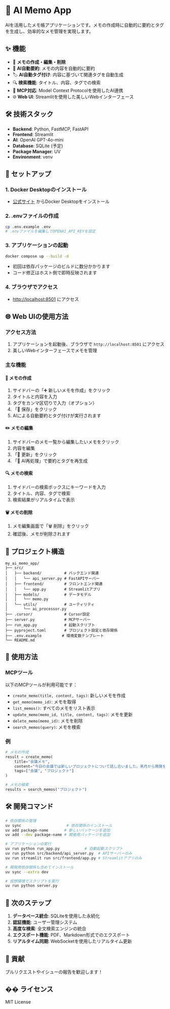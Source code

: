 # 🤖 AI Memo App

AIを活用したメモ帳アプリケーションです。メモの作成時に自動的に要約とタグを生成し、効率的なメモ管理を実現します。

## ✨ 機能

- 📝 **メモの作成・編集・削除**
- 🤖 **AI自動要約**: メモの内容を自動的に要約
- 🏷️ **AI自動タグ付け**: 内容に基づいて関連タグを自動生成
- 🔍 **検索機能**: タイトル、内容、タグでの検索
- 📱 **MCP対応**: Model Context Protocolを使用したAI連携
- 🌐 **Web UI**: Streamlitを使用した美しいWebインターフェース

## 🛠️ 技術スタック

- **Backend**: Python, FastMCP, FastAPI
- **Frontend**: Streamlit
- **AI**: OpenAI GPT-4o-mini
- **Database**: SQLite (予定)
- **Package Manager**: UV
- **Environment**: venv

## 🚀 セットアップ

### 1. Docker Desktopのインストール
- [公式サイト](https://www.docker.com/products/docker-desktop/) からDocker Desktopをインストール

### 2. .envファイルの作成
```bash
cp .env.example .env
# .envファイルを編集してOPENAI_API_KEYを設定
```

### 3. アプリケーションの起動
```bash
docker compose up --build -d
```
- 初回は依存パッケージのビルドに数分かかります
- コード修正はホスト側で即時反映されます

### 4. ブラウザでアクセス
- [http://localhost:8501](http://localhost:8501) にアクセス

## 🌐 Web UIの使用方法

### アクセス方法

1. アプリケーションを起動後、ブラウザで `http://localhost:8501` にアクセス
2. 美しいWebインターフェースでメモを管理

### 主な機能

#### 📝 メモの作成
1. サイドバーの「➕ 新しいメモを作成」をクリック
2. タイトルと内容を入力
3. タグをカンマ区切りで入力（オプション）
4. 「💾 保存」をクリック
5. AIによる自動要約とタグ付けが実行されます

#### ✏️ メモの編集
1. サイドバーのメモ一覧から編集したいメモをクリック
2. 内容を編集
3. 「💾 更新」をクリック
4. 「🤖 AI再処理」で要約とタグを再生成

#### 🔍 メモの検索
1. サイドバーの検索ボックスにキーワードを入力
2. タイトル、内容、タグで検索
3. 検索結果がリアルタイムで表示

#### 🗑️ メモの削除
1. メモ編集画面で「🗑️ 削除」をクリック
2. 確認後、メモが削除されます

## 📁 プロジェクト構造

```
my_ai_memo_app/
├── src/
│   ├── backend/          # バックエンド関連
│   │   └── api_server.py # FastAPIサーバー
│   ├── frontend/         # フロントエンド関連
│   │   └── app.py        # Streamlitアプリ
│   ├── models/           # データモデル
│   │   └── memo.py
│   └── utils/            # ユーティリティ
│       └── ai_processor.py
├── .cursor/              # Cursor設定
├── server.py             # MCPサーバー
├── run_app.py            # 起動スクリプト
├── pyproject.toml        # プロジェクト設定と依存関係
├── .env.example         # 環境変数テンプレート
└── README.md
```

## 🔧 使用方法

### MCPツール

以下のMCPツールが利用可能です：

- `create_memo(title, content, tags)`: 新しいメモを作成
- `get_memo(memo_id)`: メモを取得
- `list_memos()`: すべてのメモをリスト表示
- `update_memo(memo_id, title, content, tags)`: メモを更新
- `delete_memo(memo_id)`: メモを削除
- `search_memos(query)`: メモを検索

### 例

```python
# メモの作成
result = create_memo(
    title="会議メモ",
    content="今日の会議では新しいプロジェクトについて話し合いました。来月から開発を開始予定です。",
    tags=["会議", "プロジェクト"]
)

# メモの検索
results = search_memos("プロジェクト")
```

## 🛠️ 開発コマンド

```bash
# 依存関係の管理
uv sync                    # 依存関係のインストール
uv add package-name       # 新しいパッケージを追加
uv add --dev package-name # 開発用パッケージを追加

# アプリケーションの実行
uv run python run_app.py           # 自動起動スクリプト
uv run python src/backend/api_server.py  # APIサーバーのみ
uv run streamlit run src/frontend/app.py # Streamlitアプリのみ

# 開発用依存関係も含めてインストール
uv sync --extra dev

# 仮想環境でスクリプトを実行
uv run python server.py
```

## 🎯 次のステップ

1. **データベース統合**: SQLiteを使用した永続化
2. **認証機能**: ユーザー管理システム
3. **高度な検索**: 全文検索エンジンの統合
4. **エクスポート機能**: PDF、Markdown形式でのエクスポート
5. **リアルタイム同期**: WebSocketを使用したリアルタイム更新

## 🤝 貢献

プルリクエストやイシューの報告を歓迎します！

## �� ライセンス

MIT License 